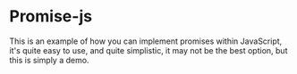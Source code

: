 # Promise-js
This is an example of how you can implement promises within JavaScript, it's quite easy to use, and quite simplistic, it may not be the best option, but this is simply a demo. 
